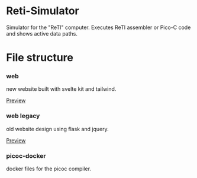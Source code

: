 # Reti-Simulator

Simulator for the "ReTI" computer. Executes ReTI assembler or Pico-C code and shows active data paths.

# File structure

### web
new website built with svelte kit and tailwind.

[Preview](https://reti-new.gim.one)

### web legacy
old website design using flask and jquery.

[Preview](https://reti.gim.one)

### picoc-docker
docker files for the picoc compiler.